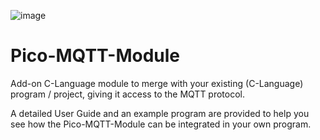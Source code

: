 ![image](https://github.com/user-attachments/assets/1924e1f0-a045-416c-9b2f-8d4628e1f54c)

# Pico-MQTT-Module

Add-on C-Language module to merge with your existing (C-Language) program / project, giving it access to the MQTT protocol.

A detailed User Guide and an example program are provided to help you see how the Pico-MQTT-Module can be integrated in your own program.

